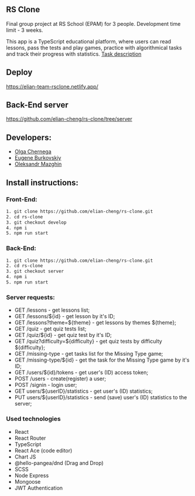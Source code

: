 ## RS Clone

Final group project at RS School (EPAM) for 3 people. Development time limit - 3 weeks.

This app is a TypeScript educational platform, where users can read lessons, pass the tests and play games, practice with algorithmical tasks and track their progress with statistics. [Task description](https://github.com/rolling-scopes-school/tasks/blob/master/tasks/rsclone/rsclone.md)

## Deploy

https://elian-team-rsclone.netlify.app/

## Back-End server

https://github.com/elian-cheng/rs-clone/tree/server

## Developers:

- [Olga Chernega](https://github.com/elian-cheng)
- [Eugene Burkovskiy](https://github.com/eugeneburkovskiy)
- [Oleksandr Mazghin](https://github.com/ordinaraviro)

## Install instructions:

### Front-End:

```bash
1. git clone https://github.com/elian-cheng/rs-clone.git
2. cd rs-clone
3. git checkout develop
4. npm i
5. npm run start
```

### Back-End:

```bash
1. git clone https://github.com/elian-cheng/rs-clone.git
2. cd rs-clone
3. git checkout server
4. npm i
5. npm run start
```

### Server requests:

- GET /lessons - get lessons list;
- GET /lessons/${id} - get lesson by it's ID;
- GET /lessons?theme=${theme} - get lessons by themes ${theme};
- GET /quiz - get quiz tests list;
- GET /quiz/${id} - get quiz test by it's ID;
- GET /quiz?difficulty=${difficulty} - get quiz tests by difficulty ${difficulty};
- GET /missing-type - get tasks list for the Missing Type game;
- GET /missing-type/${id} - get the task for the Missing Type game by it's ID;
- GET /users/${id}/tokens - get user's (ID) access token;
- POST /users - create(register) a user;
- POST /signin - login user;
- GET users/${userID}/statistics - get user's (ID) statistics;
- PUT users/${userID}/statistics - send (save) user's (ID) statistics to the server;

### Used technologies

- React
- React Router
- TypeScript
- React Ace (code editor)
- Chart JS
- @hello-pangea/dnd (Drag and Drop)
- SCSS
- Node Express
- Mongoose
- JWT Authentication
